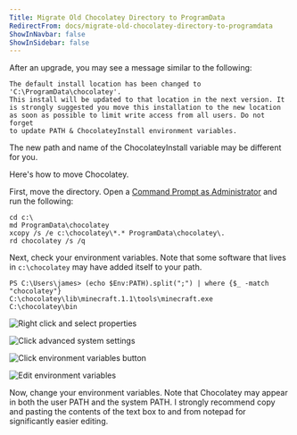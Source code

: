 ```yaml
---
Title: Migrate Old Chocolatey Directory to ProgramData
RedirectFrom: docs/migrate-old-chocolatey-directory-to-programdata
ShowInNavbar: false
ShowInSidebar: false
---
```


After an upgrade, you may see a message similar to the following:

```shell
The default install location has been changed to 'C:\ProgramData\chocolatey'.
This install will be updated to that location in the next version. It
is strongly suggested you move this installation to the new location
as soon as possible to limit write access from all users. Do not forget
to update PATH & ChocolateyInstall environment variables.
```

The new path and name of the ChocolateyInstall variable may be different for you.

Here's how to move Chocolatey.

First, move the directory.  Open a [Command Prompt as Administrator](http://www.howtogeek.com/howto/windows-vista/run-a-command-as-administrator-from-the-windows-vista-run-box/) and run the following:

```shell
cd c:\
md ProgramData\chocolatey
xcopy /s /e c:\chocolatey\*.* ProgramData\chocolatey\.
rd chocolatey /s /q
```

Next, check your environment variables. Note that some software that lives in `c:\chocolatey` may have added itself to your path.

```shell
PS C:\Users\james> (echo $Env:PATH).split(";") | where {$_ -match "chocolatey"}
C:\chocolatey\lib\minecraft.1.1\tools\minecraft.exe
C:\chocolatey\bin
```

![Right click and select properties](http://i.imgur.com/Xser6iG.png)

![Click advanced system settings](http://i.imgur.com/6SsGw9v.png)

![Click environment variables button](http://i.imgur.com/N6YtQSk.png)

![Edit environment variables](http://i.imgur.com/Bszc7qg.png)

Now, change your environment variables. Note that Chocolatey may appear in both the user PATH and the system PATH. I strongly recommend copy and pasting the contents of the text box to and from notepad for significantly easier editing.